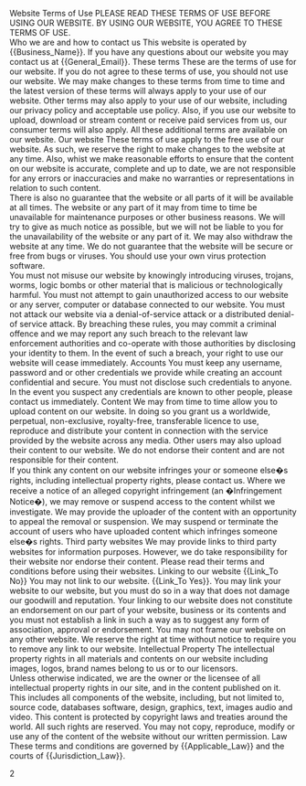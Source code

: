 Website Terms of Use
PLEASE READ THESE TERMS OF USE BEFORE USING OUR WEBSITE.  BY USING OUR WEBSITE, YOU AGREE TO THESE TERMS OF USE.  
Who we are and how to contact us
This website is operated by {{Business_Name}}.  If you have any questions about our website you may contact us at {{General_Email}}.
These terms
These are the terms of use for our website.  If you do not agree to these terms of use, you should not use our website.
We may make changes to these terms from time to time and the latest version of these terms will always apply to your use of our website.
Other terms may also apply to your use of our website, including our privacy policy and acceptable use policy.  Also, if you use our website to upload, download or stream content or receive paid services from us, our consumer terms will also apply.  All these additional terms are available on our website.
Our website
These terms of use apply to the free use of our website.  As such, we reserve the right to make changes to the website at any time.  Also, whist we make reasonable efforts to ensure that the content on our website is accurate, complete and up to date, we are not responsible for any errors or inaccuracies and make no warranties or representations in relation to such content.  
There is also no guarantee that the website or all parts of it will be available at all times. The website or any part of it may from time to time be unavailable for maintenance purposes or other business reasons. We will try to give as much notice as possible, but we will not be liable to you for the unavailability of the website or any part of it.  We may also withdraw the website at any time. 
We do not guarantee that the website will be secure or free from bugs or viruses.  You should use your own virus protection software.  
You must not misuse our website by knowingly introducing viruses, trojans, worms, logic bombs or other material that is malicious or technologically harmful. You must not attempt to gain unauthorized access to our website or any server, computer or database connected to our website. You must not attack our website via a denial-of-service attack or a distributed denial-of service attack. By breaching these rules, you may commit a criminal offence and we may report any such breach to the relevant law enforcement authorities and co-operate with those authorities by disclosing your identity to them. In the event of such a breach, your right to use our website will cease immediately.
Accounts 
You must keep any username, password and or other credentials we provide while creating an account confidential and secure. You must not disclose such credentials to anyone. In the event you suspect any credentials are known to other people, please contact us immediately. 
Content 
We may from time to time allow you to upload content on our website.  In doing so you grant us a worldwide, perpetual, non-exclusive, royalty-free, transferable licence to use, reproduce and distribute your content in connection with the service provided by the website across any media. 
Other users may also upload their content to our website. We do not endorse their content and are not responsible for their content.  
If you think any content on our website infringes your or someone else�s rights, including intellectual property rights, please contact us.  Where we receive a notice of an alleged copyright infringement (an �Infringement Notice�), we may remove or suspend access to the content whilst we investigate.  We may provide the uploader of the content with an opportunity to appeal the removal or suspension.  We may suspend or terminate the account of users who have uploaded content which infringes someone else�s rights.
Third party websites
We may provide links to third party websites for information purposes. However, we do take responsibility for their website nor endorse their content. Please read their terms and conditions before using their websites.
Linking to our website
{{Link_To No}} You may not link to our website.
{{Link_To Yes}}. You may link your website to our website, but you must do so in a way that does not damage our goodwill and reputation. Your linking to our website does not constitute an endorsement on our part of your website, business or its contents and you must not establish a link in such a way as to suggest any form of association, approval or endorsement.  You may not frame our website on any other website.
We reserve the right at time without notice to require you to remove any link to our website. 
Intellectual Property
The intellectual property rights in all materials and contents on our website including images, logos, brand names belong to us or to our licensors.  
Unless otherwise indicated, we are the owner or the licensee of all intellectual property rights in our site, and in the content published on it. This includes all components of the website, including, but not limited to, source code, databases software, design, graphics, text, images audio and video. This content is protected by copyright laws and treaties around the world. All such rights are reserved.
You may not copy, reproduce, modify or use any of the content of the website without our written permission. 
Law
These terms and conditions are governed by {{Applicable_Law}} and the courts of {{Jurisdiction_Law}}.  


2

